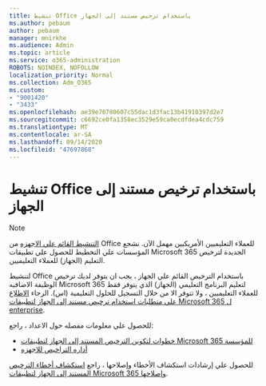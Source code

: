 ```yaml
---
title: تنشيط Office باستخدام ترخيص مستند إلى الجهاز
ms.author: pebaum
author: pebaum
manager: mnirkhe
ms.audience: Admin
ms.topic: article
ms.service: o365-administration
ROBOTS: NOINDEX, NOFOLLOW
localization_priority: Normal
ms.collection: Adm_O365
ms.custom:
- "9001420"
- "3433"
ms.openlocfilehash: ae39e70780607c55dac1d3fac13b41910397d2e7
ms.sourcegitcommit: c6692ce0fa1358ec3529e59ca0ecdfdea4cdc759
ms.translationtype: MT
ms.contentlocale: ar-SA
ms.lasthandoff: 09/14/2020
ms.locfileid: "47697868"
---
```

# <a name="activating-office-using-device-based-licensing"></a>تنشيط Office باستخدام ترخيص مستند إلى الجهاز

> [!NOTE]
> [التنشيط القائم علي الاجهزه](https://aka.ms/officedba) من Office للعملاء التعليميين الأمريكيين مهمل الآن. نشجع المؤسسات علي التخطيط للحصول علي تطبيقات Microsoft 365 الجديدة لترخيص التعليم (الجهاز) للعملاء التعليميين.

لتنشيط Office باستخدام الترخيص القائم علي الجهاز ، يجب ان يتوفر لديك ترخيص الوظيفة الاضافيه Microsoft 365 لتعليم البرنامج التعليمي (الجهاز) الذي يتوفر فقط للعملاء التعليميين ، ولا تتوفر الا من خلال التسجيل للحلول التعليمية (اس). الرجاء [الاطلاع علي متطلبات استخدام ترخيص مستند إلى الجهاز لتطبيقات Microsoft 365 ل enterprise](https://docs.microsoft.com/deployoffice/device-based-licensing#requirements-for-using-device-based-licensing-for-microsoft-365-apps-for-enterprise).


للحصول علي معلومات مفصله حول الاعداد ، راجع:

- [خطوات لتكوين الترخيص المستند إلى الجهاز لتطبيقات Microsoft 365 للمؤسسة](https://docs.microsoft.com/deployoffice/device-based-licensing#steps-to-configure-device-based-licensing-for-microsoft-365-apps-for-enterprise)
- [أداره التراخيص للاجهزه](https://docs.microsoft.com/microsoft-365/admin/misc/manage-licenses-for-devices)

للحصول علي إرشادات استكشاف الأخطاء وإصلاحها ، راجع [استكشاف أخطاء الترخيص المستند إلى الجهاز لتطبيقات Microsoft 365 وإصلاحها](https://docs.microsoft.com/deployoffice/device-based-licensing#troubleshoot-device-based-licensing-for-microsoft-365-apps-for-enterprise).
